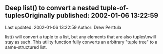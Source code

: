 ## Deep list() to convert a nested tuple-of-tuplesOriginally published: 2002-01-06 13:22:59 
Last updated: 2002-01-06 13:22:59 
Author: Drew Perttula 
 
list() will convert a tuple to a list, but any elements that are also tuples\nwill stay as such. This utility function fully converts an arbitrary "tuple tree" to a same-structured list.
